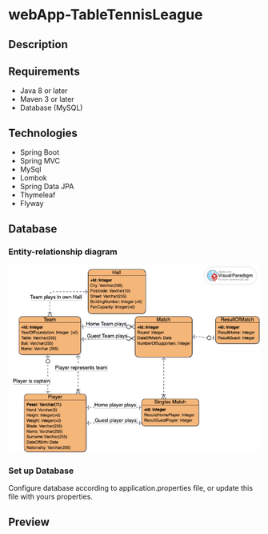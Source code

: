 # webApp-TableTennisLeague

## Description

## Requirements

- Java 8 or later
- Maven 3 or later
- Database (MySQL)

## Technologies
- Spring Boot
- Spring MVC
- MySql
- Lombok
- Spring Data JPA
- Thymeleaf
- Flyway

## Database

### Entity-relationship diagram 
![ERD](Database/TableTennisLeague-ERD.png)

### Set up Database
Configure database according to application.properties file, or update this file with yours properties.

## Preview
